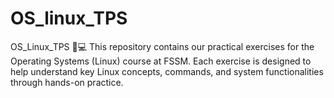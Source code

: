 # OS_linux_TPS
OS_Linux_TPS 🐧💻  This repository contains our practical exercises for the Operating Systems (Linux) course at FSSM. Each exercise is designed to help understand key Linux concepts, commands, and system functionalities through hands-on practice.
